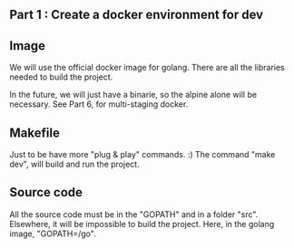 ## Part 1 : Create a docker environment for dev

## Image

We will use the official docker image for golang.
There are all the libraries needed to build the project.

In the future, we will just have a binarie, so the alpine
alone will be necessary.
See Part 6, for multi-staging docker.

## Makefile

Just to be have more "plug & play" commands. :)
The command "make dev", will build and run the project.

## Source code

All the source code must be in the "GOPATH" and in a folder "src".
Elsewhere, it will be impossible to build the project.
Here, in the golang image, "GOPATH=/go".
